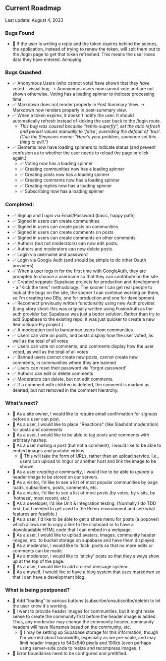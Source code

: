 ## Current Roadmap

Last update: August 4, 2023

### Bugs Found

- 🔲 If the user is writing a reply and the token expires behind the scenes, the application, instead of trying to renew the token, will spit them out to the /login page to get that token refreshed. This means the user loses data they have entered. Annoying.   

### Bugs Quashed

- ✅ Anonymous Users (who cannot vote) have shown that they *have* voted - visual bug. -> Anonymous users now cannot vote and are not shown otherwise. Voting has a loading spinner to indicate processing time. 
- ✅ Markdown does not render properly in Post Summary View. -> Markdown now renders properly in post-summary view. 
- ✅ When a token expires, it doesn't notify the user. It should automatically refresh instead of kicking the user back to the /login route. 
  - *This bug was caused because "remix-superfly", set the auto refresh and persist values manually to 'false', overriding the default of 'true'. (Cue the Simpsons meme: "Here's your problem, someone set this thing to evil.")*
- ✅ Elements now have loading spinners to indicate status (and prevent confusion as to whether the user needs to reload the page or click again.)
  - ✅ Voting now has a loading spinner
  - ✅ Creating communities now has a loading spinner
  - ✅ Creating posts now has a loading spinner 
  - ✅ Creating comments now has a loading spinner 
  - ✅ Creating replies now has a loading spinner 
  - ✅ Subscribing now has a loading spinner 


### Completed:

- ✅ Signup and Login via Email/Password (basic, happy path)
- ✅ Signed in users can create communities.
- ✅ Signed in users can create posts on communities
- ✅ Signed in users can create comments on posts
- ✅ Signed in users can create comments on other comments
- ✅ Authors (but not moderators) can now edit posts.
- ✅ Authors and moderators can now delete posts.
- ✅ Login via username and password
- ✅ Login via Google Auth (and should be simple to do other Oauth providers)
- ✅ When a user logs in for the first time with GoogleAuth, they are prompted to choose a username so that they can contribute on the site. 
- ✅ Created separate Supabase projects for production and development - a "Kick the tires" methodology. The sooner I can get real people to look at the bugs on the site, the sooner I can continue working on them, so I'm creating two DBs, one for production and one for development.
- ✅ Reconnect previously written functionality using new Auth provider. (Long story short: this was originally written using FusionAuth as the auth provider but Supabase was just a better solution. Rather than try to add Supabase to the existing repo, it was just quicker to create a new Remix Supa-Fly project.)
- ✅ A moderation tool to ban/unban users from communities
- ✅ Users can vote on posts, and posts display how the user voted, as well as the total of all votes
- ✅ Users can vote on comments, and comments display how the user voted, as well as the total of all votes
- ✅ Banned users cannot create new posts, cannot create new comments, in communities where they are banned
- ✅ Users can reset their password via 'forgot-password'
- ✅ Authors can edit or delete comments
- ✅ Moderators can delete, but not edit comments.
- ✅ If a comment with children is deleted, the comment is marked as deleted, but not removed in the comment hierarchy.

### What's next? 

- 🔲 As a site owner, I would like to require email confirmation for signups before a user can post. 
- 🔲 As a user, I would like to place "Reactions" (like Slashdot moderation) for posts and comments
- 🔲 As a user, I would like to be able to tag posts and comments with arbitrary hashes.
- 🔲 As a user *making a post* (but not a comment), I would like to be able to embed images and youtube videos. 
  - 🔲 This will take the form of URLs, rather than an upload service. I.e., users can upload to Imgur or another host and link the image to be shown. 
- 🔲 As a user *creating a community*, I would like to be able to *upload* a header image to be stored on our servers. 
- 🔲 As a visitor, I'd like to see a list of most popular communities by page loads, subscribers, posts, comments, etc.
- 🔲 As a visitor, I'd like to see a list of most posts (by votes, by visits, by 'hotness', most recent, etc.)
- 🔲 As a developer, I'd like Unit & Integration testing. (Normally I do TDD first, but I needed to get used to the Remix environment and see what features are feasible.)
- 🔲 As a user, I'd like to be able to get a share menu for posts (a popover) which allows me to copy a link to the clipboard or to have a downloadable HTML code that I can embed in a webpage.
- 🔲 As a user, I would like to upload avatars, images, community header images, etc. to bucket storage on supabase and have them displayed.
- 🔲 As a moderator, I would like to 'lock' posts so that no more edits or comments can be made. 
- 🔲 As a moderator, I would like to 'sticky' posts so that they always show up at the top of the page. 
- 🔲 As a user, I would like to add a direct message system. 
- 🔲 As a myself, I would like to have a blog system that uses markdown so that I can have a development blog.  
### What is being postponed?

- 🔲 Add "loading" to various buttons (subscribe/unsubscribe/delete) to let the user know it's working.
- 🔲 I want to provide header images for communities, but it might make sense to create the community first before the header image is added. Thus, any moderator may change the community header, community headers will have filenames based on the community, etc.
  - 🔲 I may be setting up Supabase storage for this information, though I'm worried about bandwidth, especially as we pre-scale, and may limit header images to 540x540 pixels and 100kb (even perhaps using server-side code to resize and recompress images.  )
- 🔲 Error boundaries need to be configured and prettified.


